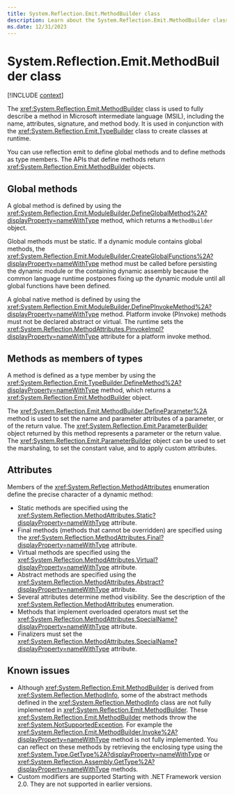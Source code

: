 ```yaml
---
title: System.Reflection.Emit.MethodBuilder class
description: Learn about the System.Reflection.Emit.MethodBuilder class.
ms.date: 12/31/2023
---
```

# System.Reflection.Emit.MethodBuilder class

[!INCLUDE [context](includes/context.md)]

The <xref:System.Reflection.Emit.MethodBuilder> class is used to fully describe a method in Microsoft intermediate language (MSIL), including the name, attributes, signature, and method body. It is used in conjunction with the <xref:System.Reflection.Emit.TypeBuilder> class to create classes at runtime.

You can use reflection emit to define global methods and to define methods as type members. The APIs that define methods return <xref:System.Reflection.Emit.MethodBuilder> objects.

## Global methods

A global method is defined by using the <xref:System.Reflection.Emit.ModuleBuilder.DefineGlobalMethod%2A?displayProperty=nameWithType> method, which returns a `MethodBuilder` object.

Global methods must be static. If a dynamic module contains global methods, the <xref:System.Reflection.Emit.ModuleBuilder.CreateGlobalFunctions%2A?displayProperty=nameWithType> method must be called before persisting the dynamic module or the containing dynamic assembly because the common language runtime postpones fixing up the dynamic module until all global functions have been defined.

A global native method is defined by using the <xref:System.Reflection.Emit.ModuleBuilder.DefinePInvokeMethod%2A?displayProperty=nameWithType> method. Platform invoke (PInvoke) methods must not be declared abstract or virtual. The runtime sets the <xref:System.Reflection.MethodAttributes.PinvokeImpl?displayProperty=nameWithType> attribute for a platform invoke method.

## Methods as members of types

A method is defined as a type member by using the <xref:System.Reflection.Emit.TypeBuilder.DefineMethod%2A?displayProperty=nameWithType> method, which returns a <xref:System.Reflection.Emit.MethodBuilder> object.

The <xref:System.Reflection.Emit.MethodBuilder.DefineParameter%2A> method is used to set the name and parameter attributes of a parameter, or of the return value. The <xref:System.Reflection.Emit.ParameterBuilder> object returned by this method represents a parameter or the return value. The <xref:System.Reflection.Emit.ParameterBuilder> object can be used to set the marshaling, to set the constant value, and to apply custom attributes.

## Attributes

Members of the <xref:System.Reflection.MethodAttributes> enumeration define the precise character of a dynamic method:

- Static methods are specified using the <xref:System.Reflection.MethodAttributes.Static?displayProperty=nameWithType> attribute.
- Final methods (methods that cannot be overridden) are specified using the <xref:System.Reflection.MethodAttributes.Final?displayProperty=nameWithType> attribute.
- Virtual methods are specified using the <xref:System.Reflection.MethodAttributes.Virtual?displayProperty=nameWithType> attribute.
- Abstract methods are specified using the <xref:System.Reflection.MethodAttributes.Abstract?displayProperty=nameWithType> attribute.
- Several attributes determine method visibility. See the description of the <xref:System.Reflection.MethodAttributes> enumeration.
- Methods that implement overloaded operators must set the <xref:System.Reflection.MethodAttributes.SpecialName?displayProperty=nameWithType> attribute.
- Finalizers must set the <xref:System.Reflection.MethodAttributes.SpecialName?displayProperty=nameWithType> attribute.

## Known issues

- Although <xref:System.Reflection.Emit.MethodBuilder> is derived from <xref:System.Reflection.MethodInfo>, some of the abstract methods defined in the <xref:System.Reflection.MethodInfo> class are not fully implemented in <xref:System.Reflection.Emit.MethodBuilder>. These <xref:System.Reflection.Emit.MethodBuilder> methods throw the <xref:System.NotSupportedException>. For example the <xref:System.Reflection.Emit.MethodBuilder.Invoke%2A?displayProperty=nameWithType> method is not fully implemented. You can reflect on these methods by retrieving the enclosing type using the <xref:System.Type.GetType%2A?displayProperty=nameWithType> or <xref:System.Reflection.Assembly.GetType%2A?displayProperty=nameWithType> methods.
- Custom modifiers are supported Starting with .NET Framework version 2.0. They are not supported in earlier versions.
